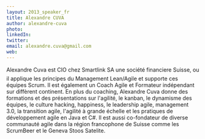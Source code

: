 ```yaml
---
layout: 2013_speaker_fr
title: Alexandre CUVA
author: alexandre-cuva
photo:
linkedIn:
twitter:
email: alexandre.cuva@gmail.com
web:
---
```


Alexandre Cuva est CIO chez Smartlink SA une société financiere Suisse, ou il applique les principes du Management Lean/Agile et supporte ces équipes Scrum. Il est également un Coach Agile et Formateur indépendant sur diffèrent continent. En plus du coaching, Alexandre Cuva donne des formations et des présentations sur l'agilité, le kanban, le dynamisme des équipes, le culture hacking, happiness, le leadership agile, management 3.0, la transition agile, l'agilité à grande échelle et les pratiques de développement agile en Java et C#. Il est aussi co-fondateur de diverse communauté agile dans la région francophone de Suisse comme les ScrumBeer et le Geneva Stoos Satelite.